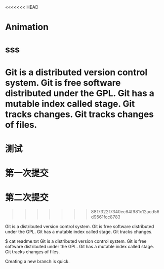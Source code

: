 <<<<<<< HEAD
# Animation
# sss

Git is a distributed version control system.
Git is free software distributed under the GPL.
Git has a mutable index called stage.
Git tracks changes.
Git tracks changes of files.
=======
# 测试
# 第一次提交
# 第二次提交
>>>>>>> 88f7322f7340ec64f981c12acd56d9561fcc8783

Git is a distributed version control system.
Git is free software distributed under the GPL.
Git has a mutable index called stage.
Git tracks changes.

$ cat readme.txt 
Git is a distributed version control system.
Git is free software distributed under the GPL.
Git has a mutable index called stage.
Git tracks changes of files.

Creating a new branch is quick.
